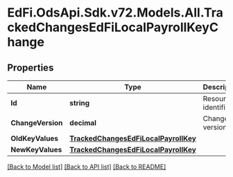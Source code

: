 # EdFi.OdsApi.Sdk.v72.Models.All.TrackedChangesEdFiLocalPayrollKeyChange

## Properties

Name | Type | Description | Notes
------------ | ------------- | ------------- | -------------
**Id** | **string** | Resource identifier | [optional] 
**ChangeVersion** | **decimal** | Change version | [optional] 
**OldKeyValues** | [**TrackedChangesEdFiLocalPayrollKey**](TrackedChangesEdFiLocalPayrollKey.md) |  | [optional] 
**NewKeyValues** | [**TrackedChangesEdFiLocalPayrollKey**](TrackedChangesEdFiLocalPayrollKey.md) |  | [optional] 

[[Back to Model list]](../README.md#documentation-for-models) [[Back to API list]](../README.md#documentation-for-api-endpoints) [[Back to README]](../README.md)

